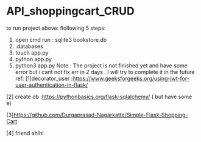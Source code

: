# API_shoppingcart_CRUD
to run project above:
flollowing 5 steps:
1. open cmd run : sqlite3 bookstore.db 
2. .databases
3. touch app.py
4. python app.py
5. python3 app.py
Note : The project is not finished yet and have some error 
but i cant not fix err in 2 days . 
I will try to complete it in the future
ref: 
[1]decorator_user :https://www.geeksforgeeks.org/using-jwt-for-user-authentication-in-flask/

[2] create db :https://pythonbasics.org/flask-sqlalchemy/ ( but have some e)

[3]https://github.com/Durgaprasad-Nagarkatte/Simple-Flask-Shopping-Cart

[4] friend ahihi 
